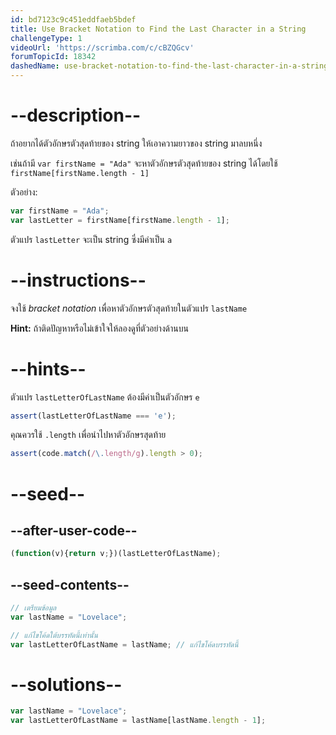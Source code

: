 ```yaml
---
id: bd7123c9c451eddfaeb5bdef
title: Use Bracket Notation to Find the Last Character in a String
challengeType: 1
videoUrl: 'https://scrimba.com/c/cBZQGcv'
forumTopicId: 18342
dashedName: use-bracket-notation-to-find-the-last-character-in-a-string
---
```


# --description--

ถ้าอยากได้ตัวอักษรตัวสุดท้ายของ string ให้เอาความยาวของ string มาลบหนึ่ง

เช่นถ้ามี `var firstName = "Ada"` จะหาตัวอักษรตัวสุดท้ายของ string ได้โดยใช้ `firstName[firstName.length - 1]`

ตัวอย่าง:

```js
var firstName = "Ada";
var lastLetter = firstName[firstName.length - 1];
```

ตัวแปร `lastLetter` จะเป็น string ซึ่งมีค่าเป็น `a`

# --instructions--

จงใช้ <dfn>bracket notation</dfn> เพื่อหาตัวอักษรตัวสุดท้ายในตัวแปร `lastName`

**Hint:** ถ้าติดปัญหาหรือไม่เข้าใจให้ลองดูที่ตัวอย่างด้านบน

# --hints--

ตัวแปร `lastLetterOfLastName` ต้องมีค่าเป็นตัวอักษร `e`

```js
assert(lastLetterOfLastName === 'e');
```

คุณควรใช้ `.length` เพื่อนำไปหาตัวอักษรสุดท้าย

```js
assert(code.match(/\.length/g).length > 0);
```

# --seed--

## --after-user-code--

```js
(function(v){return v;})(lastLetterOfLastName);
```

## --seed-contents--

```js
// เตรียมข้อมูล
var lastName = "Lovelace";

// แก้ไขโค้ดใต้บรรทัดนี้เท่านั้น
var lastLetterOfLastName = lastName; // แก้ไขโค้ดบรรทัดนี้
```

# --solutions--

```js
var lastName = "Lovelace";
var lastLetterOfLastName = lastName[lastName.length - 1];
```
